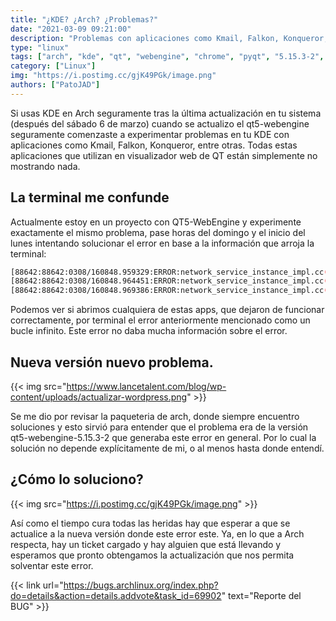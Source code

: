 ```yaml
---
title: "¿KDE? ¿Arch? ¿Problemas?"
date: "2021-03-09 09:21:00"
description: "Problemas con aplicaciones como Kmail, Falkon, Konqueror, entre otras. Te contamos que esta pasando en Arch estos dias..."
type: "linux"
tags: ["arch", "kde", "qt", "webengine", "chrome", "pyqt", "5.15.3-2", "network_service_instance_impl.cc"]
category: ["Linux"]
img: "https://i.postimg.cc/gjK49PGk/image.png"
authors: ["PatoJAD"]
---
```


Si usas KDE en Arch seguramente tras la última actualización en tu sistema (después del sábado 6 de marzo) cuando se actualizo el qt5-webengine seguramente comenzaste a experimentar problemas en tu KDE con aplicaciones como Kmail, Falkon, Konqueror, entre otras. Todas estas aplicaciones que utilizan en visualizador web de QT están simplemente no mostrando nada.

## La terminal me confunde

Actualmente estoy en un proyecto con QT5-WebEngine y experimente exactamente el mismo problema, pase horas del domingo y el inicio del lunes intentando solucionar el error en base a la información que arroja la terminal:

```bash
[88642:88642:0308/160848.959329:ERROR:network_service_instance_impl.cc(286)] Network service crashed, restarting service.
[88642:88642:0308/160848.964451:ERROR:network_service_instance_impl.cc(286)] Network service crashed, restarting service.
[88642:88642:0308/160848.969386:ERROR:network_service_instance_impl.cc(286)] Network service crashed, restarting service.
```

Podemos ver si abrimos cualquiera de estas apps, que dejaron de funcionar correctamente, por terminal el error anteriormente mencionado como un bucle infinito. Este error no daba mucha información sobre el error.

## Nueva versión nuevo problema.

{{< img src="https://www.lancetalent.com/blog/wp-content/uploads/actualizar-wordpress.png" >}}

Se me dio por revisar la paqueteria de arch, donde siempre encuentro soluciones y esto sirvió para entender que el problema era de la versión qt5-webengine-5.15.3-2 que generaba este error en general. Por lo cual la solución no depende explícitamente de mi, o al menos hasta donde entendí.

## ¿Cómo lo soluciono?

{{< img src="https://i.postimg.cc/gjK49PGk/image.png" >}}

Así como el tiempo cura todas las heridas hay que esperar a que se actualice a la nueva versión donde este error este. Ya, en lo que a Arch respecta, hay un ticket cargado y hay alguien que está llevando y esperamos que pronto obtengamos la actualización que nos permita solventar este error.

{{< link url="https://bugs.archlinux.org/index.php?do=details&action=details.addvote&task_id=69902" text="Reporte del BUG" >}}

